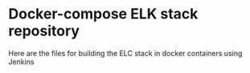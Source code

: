 # Docker-compose ELK stack repository

Here are the files for building the ELC stack in docker containers using Jenkins
